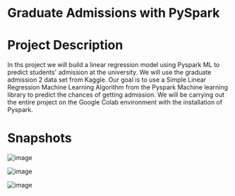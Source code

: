 # Graduate Admissions with PySpark

# Project Description

In ths project we will build a linear regression model using Pyspark ML to predict students' admission at the university. We will use the graduate admission 2  data set from Kaggle. Our goal is to use a Simple Linear Regression Machine Learning Algorithm from the Pyspark Machine learning library to predict the chances of getting admission. We will be carrying out the entire project on the Google Colab environment with the installation of Pyspark. 

# Snapshots

![image](https://github.com/redjules/Graduate-Admissions-with-PySpark/assets/106017493/36d23a4e-d8dc-40f5-a399-bc63818dfb17)

![image](https://github.com/redjules/Graduate-Admissions-with-PySpark/assets/106017493/6db8bb74-f8c6-485f-8d69-917e9c906a2d)

![image](https://github.com/redjules/Graduate-Admissions-with-PySpark/assets/106017493/ef5734d5-a0ba-44f6-8c5e-fd884408aab1)
